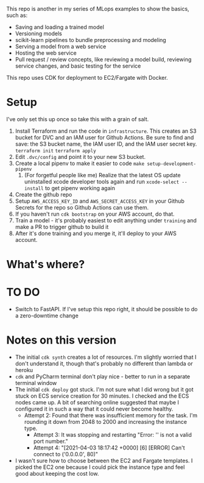 This repo is another in my series of MLops examples to show the basics, such as:
* Saving and loading a trained model
* Versioning models
* scikit-learn pipelines to bundle preprocessing and modeling
* Serving a model from a web service
* Hosting the web service
* Pull request / review concepts, like reviewing a model build, reviewing service changes, and basic testing for the service

This repo uses CDK for deployment to EC2/Fargate with Docker.

# Setup

I've only set this up once so take this with a grain of salt.

1. Install Terraform and run the code in `infrastructure`. This creates an S3 bucket for DVC and an IAM user for Github Actions. Be sure to find and save: the S3 bucket name, the IAM user ID, and the IAM user secret key. `terraform init` `terraform apply`
1. Edit `.dvc/config` and point it to your new S3 bucket.
1. Create a local pipenv to make it easier to code `make setup-development-pipenv`
   1. (For forgetful people like me) Realize that the latest OS update uninstalled xcode developer tools again and run `xcode-select --install` to get pipenv working again
1. Create the github repo 
1. Setup `AWS_ACCESS_KEY_ID` and `AWS_SECRET_ACCESS_KEY` in your Github Secrets for the repo so Github Actions can use them.
1. If you haven't run `cdk bootstrap` on your AWS account, do that.
1. Train a model - it's probably easiest to edit anything under `training` and make a PR to trigger github to build it
1. After it's done training and you merge it, it'll deploy to your AWS account.

# What's where?


# TO DO

* Switch to FastAPI. If I've setup this repo right, it should be possible to do a zero-downtime change

# Notes on this version

* The initial `cdk synth` creates a lot of resources. I'm slightly worried that I don't understand it, though that's probably no different than lambda or heroku
* `cdk` and PyCharm terminal don't play nice - better to run in a separate terminal window
* The initial `cdk deploy` got stuck. I'm not sure what I did wrong but it got stuck on ECS service creation for 30 minutes. I checked and the ECS nodes came up. A bit of searching online suggested that maybe I configured it in such a way that it could never become healthy.
  * Attempt 2: Found that there was insufficient memory for the task. I'm rounding it down from 2048 to 2000 and increasing the instance type.
    * Attempt 3: It was stopping and restarting "Error: '' is not a valid port number."
    * Attempt 4: "[2021-04-03 18:17:42 +0000] [6] [ERROR] Can't connect to ('0.0.0.0', 80)"
* I wasn't sure how to choose between the EC2 and Fargate templates. I picked the EC2 one because I could pick the instance type and feel good about keeping the cost low.